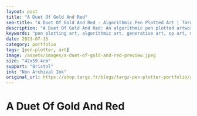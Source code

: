 ```yaml
---
layout: post
title: "A Duet Of Gold And Red"
seo-title: "A Duet Of Gold And Red - Algorithmic Pen Plotted Art | Targz"
description: "A Duet Of Gold And Red: An algorithmic pen plotted artwork featuring geometric patterns. 42x59.4cm non archival ink on Bristol paper."
keywords: "pen plotting art, algorithmic art, generative art, op art, mathematical art, geometric patterns, bristol paper, precision plotting"
date: 2023-07-15
category: portfolio
tags: [pen-plotter, art]
image: /assets/images/a-duet-of-gold-and-red-preview.jpeg
size: "42x59.4cm"
support: "Bristol"
ink: "Non Archival Ink"
original_url: https://shop.targz.fr/blogs/targz-pen-plotter-portfolio/a-duet-of-gold-and-red
---
```


# A Duet Of Gold And Red


